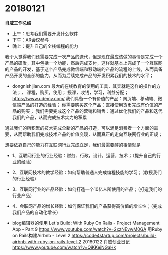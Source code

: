 # 20180121


**肖威工作总结**
- 上午：思考我们需要开发什么软件
- 下午：AR会议参与
- 晚上：提升自己的全栈编程的能力

我个人觉得我们还需要完成一次产品的迭代，但是现在最应该做的事情是完成一个产品的研发，其中包括一个功能，然后完成支付，这样就基本上完成了一个互联网的产品的开发，基于这个产品完成微信端和移动端的产品的流程的上线，从而具备产品开发的全部的能力，从而为后续完成产品的开发积累我们的技术的水平；

- dongnishijian.com
最大的在线教育的使用的工具，其实就是这样的操作的方法；，
课程，购买，使用；
授课，收钱，学习，利益分配；
https://www.udemy.com/
我们具备一个有价值的产品：网页端、移动端、微信端产品的打造的经验；
你需要购买这个产品：直接使用货币完成有价值的产品的购买；
我们需要完成这个产品的营销和销售：通过优化我们的产品和迭代我们的产品，从而完成技术实力的积累

通过我们的所积累的技术完成全新的产品的打造，可以满足消费者一个方面的需要，从而帮助我们完成技术产品的价值变现，从而真正的走向互联网行业的正规；

想要依靠自己的能力在互联网行业完成立足，我们最需要醉的事情就是

- 1、互联网行业的行业经验：财务、行政，设计，运营，技术；（提升自己的行业的经验）
- 2、互联网技术的教学经验：如何帮助普通人完成编程技能的学习；（教授我们的行业经验）
- 3、互联网行业的产品经验：如何打造一个10亿人所使用的产品；（打造我们的行业产品）
- 4、会联网产品的增长经验：如何保证我们的产品获得高价值的增长性；（完成我们产品的自动化增长）


- blog编辑器的使用
Let's Build: With Ruby On Rails - Project Management App - Part 9
https://www.youtube.com/watch?v=2xzNEvwM0GA
用Ruby on Rails构建Airbnb - Level 2
https://code4startup.com/projects/build-airbnb-with-ruby-on-rails-level-2
20180122 肖威创业日记
https://www.youtube.com/watch?v=QiKKejNGaHk
